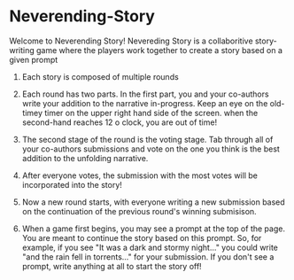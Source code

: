 Neverending-Story
=================

Welcome to Neverending Story!
Nevereding Story is a collaboritive story-writing game where the players work together to create a story based on a given prompt

1. Each story is composed of multiple rounds

2. Each round has two parts. In the first part, you and your co-authors write your addition to the narrative in-progress. 
Keep an eye on the old-timey timer on the upper right hand side of the screen.
when the second-hand reaches 12 o clock, you are out of time!

3. The second stage of the round is the voting stage. 
Tab through all of your co-authors submissions and vote on the one you think is the best addition to the unfolding narrative.

4. After everyone votes, the submission with the most votes will be incorporated into the story!

5. Now a new round starts, with everyone writing a new submission based on the continuation of the previous round's winning submisison.

6. When a game first begins, you may see a prompt at the top of the page. 
You are meant to continue the story based on this prompt. 
So, for example, if you see "It was a dark and stormy night..." you could write "and the rain fell in torrents..." for your submission. 
If you don't see a prompt, write anything at all to start the story off!
